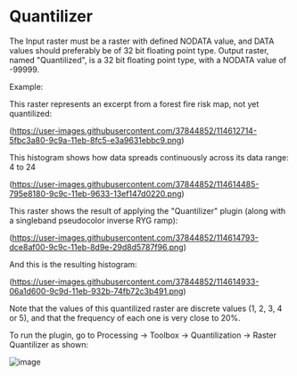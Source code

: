 # Quantilizer

The Input raster must be a raster with defined NODATA value, and DATA values should preferably be of 32 bit floating point type. Output raster, named "Quantilized", is a 32 bit floating point type, with a NODATA value of -99999.

Example:

This raster represents an excerpt from a forest fire risk map, not yet quantilized:

(https://user-images.githubusercontent.com/37844852/114612714-5fbc3a80-9c9a-11eb-8fc5-e3a9631ebbc9.png)

This histogram shows how data spreads continuously across its data range: 4 to 24

(https://user-images.githubusercontent.com/37844852/114614485-795e8180-9c9c-11eb-9633-13ef147d0220.png)

This raster shows the result of applying the "Quantilizer" plugin (along with a singleband pseudocolor inverse RYG ramp):

(https://user-images.githubusercontent.com/37844852/114614793-dce8af00-9c9c-11eb-8d9e-29d8d5787f96.png)

And this is the resulting histogram:

(https://user-images.githubusercontent.com/37844852/114614933-06a1d600-9c9d-11eb-932b-74fb72c3b491.png)

Note that the values of this quantilized raster are discrete values (1, 2, 3, 4 or 5), and that the frequency of each one is very close to 20%.

To run the plugin, go to Processing -> Toolbox -> Quantilization -> Raster Quantilizer as shown:

![image](https://user-images.githubusercontent.com/37844852/114679267-ebb67c80-9d03-11eb-9bb3-6e2970080111.png)

